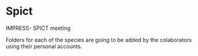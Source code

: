 # Spict
IMPRESS- SPICT meeting

Folders for each of the species are going to be added by the colaborators using their personal accounts.
